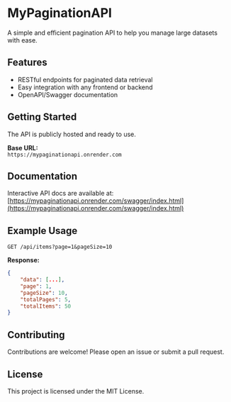 # MyPaginationAPI

A simple and efficient pagination API to help you manage large datasets with ease.

## Features

- RESTful endpoints for paginated data retrieval
- Easy integration with any frontend or backend
- OpenAPI/Swagger documentation

## Getting Started

The API is publicly hosted and ready to use.

**Base URL:**  
`https://mypaginationapi.onrender.com`

## Documentation

Interactive API docs are available at:  
[https://mypaginationapi.onrender.com/swagger/index.html](https://mypaginationapi.onrender.com/swagger/index.html)

## Example Usage

```http
GET /api/items?page=1&pageSize=10
```

**Response:**
```json
{
    "data": [...],
    "page": 1,
    "pageSize": 10,
    "totalPages": 5,
    "totalItems": 50
}
```

## Contributing

Contributions are welcome! Please open an issue or submit a pull request.

## License

This project is licensed under the MIT License.